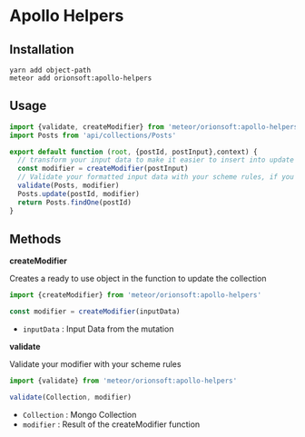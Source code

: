 # Apollo Helpers


## Installation

    yarn add object-path
    meteor add orionsoft:apollo-helpers

## Usage

```javascript
import {validate, createModifier} from 'meteor/orionsoft:apollo-helpers'
import Posts from 'api/collections/Posts'

export default function (root, {postId, postInput},context) { 
  // transform your input data to make it easier to insert into update function 
  const modifier = createModifier(postInput)
  // Validate your formatted input data with your scheme rules, if you have any error return a friendly object with your error
  validate(Posts, modifier)
  Posts.update(postId, modifier)
  return Posts.findOne(postId)
}
```
## Methods
**createModifier**

Creates a ready to use object in the function to update the collection

```javascript
import {createModifier} from 'meteor/orionsoft:apollo-helpers'

const modifier = createModifier(inputData)
```
- ```inputData``` : Input Data from the mutation 


**validate**

Validate your modifier with your scheme rules

```javascript
import {validate} from 'meteor/orionsoft:apollo-helpers'

validate(Collection, modifier)
```
- ```Collection``` : Mongo Collection
- ```modifier``` : Result of the createModifier function
